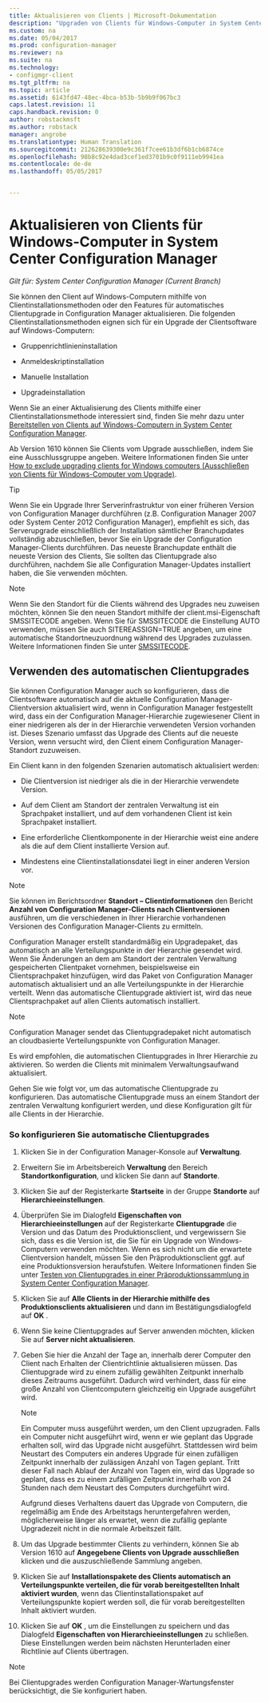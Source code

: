 ```yaml
---
title: Aktualisieren von Clients | Microsoft-Dokumentation
description: "Upgraden von Clients für Windows-Computer in System Center Configuration Manager."
ms.custom: na
ms.date: 05/04/2017
ms.prod: configuration-manager
ms.reviewer: na
ms.suite: na
ms.technology:
- configmgr-client
ms.tgt_pltfrm: na
ms.topic: article
ms.assetid: 6143fd47-48ec-4bca-b53b-5b9b9f067bc3
caps.latest.revision: 11
caps.handback.revision: 0
author: robstackmsft
ms.author: robstack
manager: angrobe
ms.translationtype: Human Translation
ms.sourcegitcommit: 212628639300e9c361f7cee61b3df6b1cb6874ce
ms.openlocfilehash: 98b8c92e4dad3cef1ed3701b9c0f9111eb9941ea
ms.contentlocale: de-de
ms.lasthandoff: 05/05/2017


---
```

# <a name="how-to-upgrade-clients-for-windows-computers-in-system-center-configuration-manager"></a>Aktualisieren von Clients für Windows-Computer in System Center Configuration Manager

*Gilt für: System Center Configuration Manager (Current Branch)*

Sie können den Client auf Windows-Computern mithilfe von Clientinstallationsmethoden oder den Features für automatisches Clientupgrade in Configuration Manager aktualisieren. Die folgenden Clientinstallationsmethoden eignen sich für ein Upgrade der Clientsoftware auf Windows-Computern:  

-   Gruppenrichtlinieninstallation  

-   Anmeldeskriptinstallation  

-   Manuelle Installation  

-   Upgradeinstallation  

 Wenn Sie an einer Aktualisierung des Clients mithilfe einer Clientinstallationsmethode interessiert sind, finden Sie mehr dazu unter [Bereitstellen von Clients auf Windows-Computern in System Center Configuration Manager](../../../../core/clients/deploy/deploy-clients-to-windows-computers.md).

 Ab Version 1610 können Sie Clients vom Upgrade ausschließen, indem Sie eine Ausschlussgruppe angeben. Weitere Informationen finden Sie unter [How to exclude upgrading clients for Windows computers (Ausschließen von Clients für Windows-Computer vom Upgrade)](exclude-clients-windows.md).  


> [!TIP]  
>  Wenn Sie ein Upgrade Ihrer Serverinfrastruktur von einer früheren Version von Configuration Manager durchführen \(z.B. Configuration Manager 2007 oder System Center 2012 Configuration Manager\), empfiehlt es sich, das Serverupgrade einschließlich der Installation sämtlicher Branchupdates vollständig abzuschließen, bevor Sie ein Upgrade der Configuration Manager-Clients durchführen.   Das neueste Branchupdate enthält die neueste Version des Clients, Sie sollten das Clientupgrade also durchführen, nachdem Sie alle Configuration Manager-Updates installiert haben, die Sie verwenden möchten.

> [!NOTE]
> Wenn Sie den Standort für die Clients während des Upgrades neu zuweisen möchten, können Sie den neuen Standort mithilfe der client.msi-Eigenschaft SMSSITECODE angeben. Wenn Sie für SMSSITECODE die Einstellung AUTO verwenden, müssen Sie auch SITEREASSIGN=TRUE angeben, um eine automatische Standortneuzuordnung während des Upgrades zuzulassen. Weitere Informationen finden Sie unter [SMSSITECODE](../../deploy/about-client-installation-properties.md#smssitecode).

## <a name="use-automatic-client-upgrade"></a>Verwenden des automatischen Clientupgrades  
 Sie können Configuration Manager auch so konfigurieren, dass die Clientsoftware automatisch auf die aktuelle Configuration Manager-Clientversion aktualisiert wird, wenn in Configuration Manager festgestellt wird, dass ein der Configuration Manager-Hierarchie zugewiesener Client in einer niedrigeren als der in der Hierarchie verwendeten Version vorhanden ist. Dieses Szenario umfasst das Upgrade des Clients auf die neueste Version, wenn versucht wird, den Client einem Configuration Manager-Standort zuzuweisen.  

 Ein Client kann in den folgenden Szenarien automatisch aktualisiert werden:  

-   Die Clientversion ist niedriger als die in der Hierarchie verwendete Version.  

-   Auf dem Client am Standort der zentralen Verwaltung ist ein Sprachpaket installiert, und auf dem vorhandenen Client ist kein Sprachpaket installiert.  

-   Eine erforderliche Clientkomponente in der Hierarchie weist eine andere als die auf dem Client installierte Version auf.  

-   Mindestens eine Clientinstallationsdatei liegt in einer anderen Version vor.  

> [!NOTE]  
>  Sie können im Berichtsordner **Standort – Clientinformationen** den Bericht **Anzahl von Configuration Manager-Clients nach Clientversionen** ausführen, um die verschiedenen in Ihrer Hierarchie vorhandenen Versionen des Configuration Manager-Clients zu ermitteln.  

 Configuration Manager erstellt standardmäßig ein Upgradepaket, das automatisch an alle Verteilungspunkte in der Hierarchie gesendet wird. Wenn Sie Änderungen an dem am Standort der zentralen Verwaltung gespeicherten Clientpaket vornehmen, beispielsweise ein Clientsprachpaket hinzufügen, wird das Paket von Configuration Manager automatisch aktualisiert und an alle Verteilungspunkte in der Hierarchie verteilt. Wenn das automatische Clientupgrade aktiviert ist, wird das neue Clientsprachpaket auf allen Clients automatisch installiert.  

> [!NOTE]  
>  Configuration Manager sendet das Clientupgradepaket nicht automatisch an cloudbasierte Verteilungspunkte von Configuration Manager.  

 Es wird empfohlen, die automatischen Clientupgrades in Ihrer Hierarchie zu aktivieren. So werden die Clients mit minimalem Verwaltungsaufwand aktualisiert.  

 Gehen Sie wie folgt vor, um das automatische Clientupgrade zu konfigurieren. Das automatische Clientupgrade muss an einem Standort der zentralen Verwaltung konfiguriert werden, und diese Konfiguration gilt für alle Clients in der Hierarchie.  

### <a name="to-configure-automatic-client-upgrades"></a>So konfigurieren Sie automatische Clientupgrades  

1.  Klicken Sie in der Configuration Manager-Konsole auf **Verwaltung**.  

2.  Erweitern Sie im Arbeitsbereich **Verwaltung** den Bereich **Standortkonfiguration**, und klicken Sie dann auf **Standorte**.  

3.  Klicken Sie auf der Registerkarte **Startseite** in der Gruppe **Standorte** auf **Hierarchieeinstellungen**.  

4.  Überprüfen Sie im Dialogfeld **Eigenschaften von Hierarchieeinstellungen** auf der Registerkarte **Clientupgrade** die Version und das Datum des Produktionsclient, und vergewissern Sie sich, dass es die Version ist, die Sie für ein Upgrade von Windows-Computern verwenden möchten.  Wenn es sich nicht um die erwartete Clientversion handelt, müssen Sie den Präproduktionsclient ggf. auf eine Produktionsversion heraufstufen. Weitere Informationen finden Sie unter [Testen von Clientupgrades in einer Präproduktionssammlung in System Center Configuration Manager](../../../../core/clients/manage/upgrade/test-client-upgrades.md).  

5.  Klicken Sie auf **Alle Clients in der Hierarchie mithilfe des Produktionsclients aktualisieren** und dann im Bestätigungsdialogfeld auf **OK** .  

6.  Wenn Sie keine Clientupgrades auf Server anwenden möchten, klicken Sie auf **Server nicht aktualisieren**.  

7.  Geben Sie hier die Anzahl der Tage an, innerhalb derer Computer den Client nach Erhalten der Clientrichtlinie aktualisieren müssen. Das Clientupgrade wird zu einem zufällig gewählten Zeitpunkt innerhalb dieses Zeitraums ausgeführt. Dadurch wird verhindert, dass für eine große Anzahl von Clientcomputern gleichzeitig ein Upgrade ausgeführt wird.

    > [!NOTE]
    > Ein Computer muss ausgeführt werden, um den Client upzugraden. Falls ein Computer nicht ausgeführt wird, wenn er wie geplant das Upgrade erhalten soll, wird das Upgrade nicht ausgeführt. Stattdessen wird beim Neustart des Computers ein anderes Upgrade für einen zufälligen Zeitpunkt innerhalb der zulässigen Anzahl von Tagen geplant. Tritt dieser Fall nach Ablauf der Anzahl von Tagen ein, wird das Upgrade so geplant, dass es zu einem zufälligen Zeitpunkt innerhalb von 24 Stunden nach dem Neustart des Computers durchgeführt wird.
    >     
    > Aufgrund dieses Verhaltens dauert das Upgrade von Computern, die regelmäßig am Ende des Arbeitstags heruntergefahren werden, möglicherweise länger als erwartet, wenn die zufällig geplante Upgradezeit nicht in die normale Arbeitszeit fällt.

7. Um das Upgrade bestimmter Clients zu verhindern, können Sie ab Version 1610 auf **Angegebene Clients von Upgrade ausschließen** klicken und die auszuschließende Sammlung angeben.

8.  Klicken Sie auf **Installationspakete des Clients automatisch an Verteilungspunkte verteilen, die für vorab bereitgestellten Inhalt aktiviert wurden**, wenn das Clientinstallationspaket auf Verteilungspunkte kopiert werden soll, die für vorab bereitgestellten Inhalt aktiviert wurden.  

9. Klicken Sie auf **OK** , um die Einstellungen zu speichern und das Dialogfeld **Eigenschaften von Hierarchieeinstellungen** zu schließen. Diese Einstellungen werden beim nächsten Herunterladen einer Richtlinie auf Clients übertragen.

>[!NOTE]
>Bei Clientupgrades werden Configuration Manager-Wartungsfenster berücksichtigt, die Sie konfiguriert haben.

